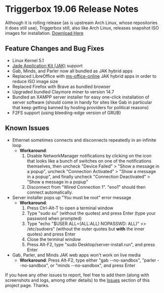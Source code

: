 # Triggerbox 19.06 Release Notes
Although it is rolling release (as is upstream Arch Linux, whose repositories it does still use), Triggerbox still, also like Arch Linux, releases snapshot ISO images for installation. [Download Here](https://mega.nz/#!JEdE2IaT!_f9B-2GCRmJnjTgJFyc7ZZ79zdn2V0blXwqiGjGZ3HQ)

## Feature Changes and Bug Fixes

* Linux Kernel 5.1
* [Jade Application Kit (JAK)](https://github.com/codesardine/Jade-Application-Kit) support
* Gab, Minds, and Parler now all bundled as JAK hybrid apps
* Replaced LibreOffice with [ms-office-online](https://aur.archlinux.org/packages/ms-office-online) JAK hybrid apps in order to reduce ISO image size
* Replaced Firefox with Brave as bundled browser
* Upgraded bundled Claymore miner to version 14.7
* Bundled an XAMPP server installer for easy one-click installation of server software (should come in handy for sites like Gab in particular that keep getting banned by hosting providers for political reasons)
* F2FS support (using bleeding-edge version of GRUB)

## Known Issues

* Ethernet sometimes connects and disconnects repeatedly in an infinite loop
  * **Workaround**:
    1. Disable NetworkManager notifications by clicking on the icon that looks like a bunch of switches on one of the notifications themselves, then uncheck "Device Failed" > "Show a message in a popup", uncheck "Connection Activated" > "Show a message in a popup", and finally uncheck "Connection Deactivated" > "Show a message in a popup"
    1. Disconnect from "Wired Connection 1". "eno1" should then connect automatically.
* Server installer pops up "You must be root" error message
  * **Workaround**:
    1. Press Ctrl-Alt-T to open a terminal window
    1. Type "sudo su" (without the quotes) and press Enter (type your password when prompted)
    1. Type "echo "$USER ALL=(ALL:ALL) NOPASSWD: ALL)" >> /etc/sudoers" (without the outer quotes but **with** the inner quotes) and press Enter
    1. Close the terminal window
    1. Press Alt-F2, type "sudo Desktop/server-install.run", and press Enter
* Gab, Parler, and Minds JAK web apps won't work on live media
  * **Workaround**: Press Alt-F2, type either "gab --no-sandbox", "parler --no-sandbox", or "minds --no-sandbox", and press Enter

If you have any other issues to report, feel free to add them (along with screenshots and logs, among other details) to the [Issues](https://github.com/realKennyStrawn93/Triggerbox/issues) section of this project page. Thanks.
